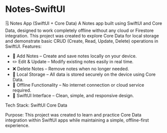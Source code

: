 # Notes-SwiftUI

🗒️ Notes App (SwiftUI + Core Data)
A Notes app built using SwiftUI and Core Data, designed to work completely offline without any cloud or Firestore integration. This project was created to explore Core Data for local storage and demonstrate basic CRUD (Create, Read, Update, Delete) operations in SwiftUI.
Features:
- 📝 Add Notes – Create and save notes locally on your device.
- ✏️ Edit & Update – Modify existing notes easily in real time.
- ❌ Delete Notes – Remove notes when no longer needed.
- 💾 Local Storage – All data is stored securely on the device using Core Data.
- 📱 Offline Functionality – No internet connection or cloud service required.
- 🎨 SwiftUI Interface – Clean, simple, and responsive design.
  
Tech Stack:
SwiftUI
Core Data

Purpose:
This project was created to learn and practice Core Data integration within SwiftUI apps while maintaining a simple, offline-first experience.
